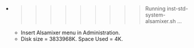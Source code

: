 * >>>>>>>>> Running inst-std-system-alsamixer.sh ...
  * Insert Alsamixer menu in Administration.
  * Disk size = 3833968K. Space Used = 4K.
